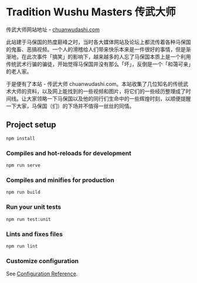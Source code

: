 # Tradition Wushu Masters 传武大师

传武大师网站地址 - [chuanwudashi.com](http://chuanwudashi.com/)

此站建于马保国的热度巅峰之时，当时各大媒体网站及论坛上都流传着各种马保国的鬼畜、恶搞视频。一个人的滑稽给人们带来快乐本来是一件很好的事情，但是渐渐地，在此次事件「搞笑」的影响下，越来越多的人忘了马保国本质上是一个利用传统武术行骗的骗徒，开始觉得马保国并没有那么「坏」，反倒是一个「和蔼可亲」的老人家。

于是便有了本站 - 传武大师 chuanwudashi.com。本站收集了几位知名的传统武术大师的资料，以及网上能找到的一些视频和图片，将它们的一些经历整理成了时间线。让大家领略一下马保国以及他的同行们生命中的一些辉煌时刻，以顺便提醒一下大家，马保国（们）的下场并不值得一丝丝的同情。

## Project setup
```
npm install
```

### Compiles and hot-reloads for development
```
npm run serve
```

### Compiles and minifies for production
```
npm run build
```

### Run your unit tests
```
npm run test:unit
```

### Lints and fixes files
```
npm run lint
```

### Customize configuration
See [Configuration Reference](https://cli.vuejs.org/config/).

